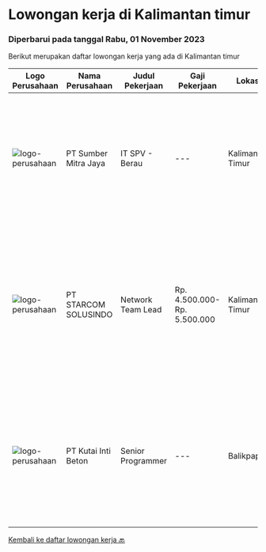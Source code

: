 
  # Lowongan kerja di Kalimantan timur

  ### Diperbarui pada tanggal Rabu, 01 November 2023

  Berikut merupakan daftar lowongan kerja yang ada di Kalimantan timur

  |Logo Perusahaan | Nama Perusahaan | Judul Pekerjaan | Gaji Pekerjaan | Lokasi | Deskripsi | Tanggal diunggah | Pranala |
  | -------------- | --------------- | --------------- | --------- | --------- | -------------- | ------- | ----------- |
  |![logo-perusahaan](https://image-service-cdn.seek.com.au/f0ba1595e90ec5243d43e958e1c29680e7a44894/ee4dce1061f3f616224767ad58cb2fc751b8d2dc)|PT Sumber Mitra Jaya|IT SPV - Berau|---|Kalimantan Timur|Requirement: Candidate must possess at least Diploma/ Bachelor’s degree in Information Technology/IT Engineering/ IT related field. Required...|Minggu, 22 Oktober 2023|https://www.jobstreet.co.id/id/job/it-spv-berau-4506034?token=0~b99f5a8c-25be-4287-aed3-a649369bc068&sectionRank=1&jobId=jobstreet-id-job-4506034|
|![logo-perusahaan](https://image-service-cdn.seek.com.au/761baf4bdf0721a0121a85d980566a284eba1101/ee4dce1061f3f616224767ad58cb2fc751b8d2dc)|PT STARCOM SOLUSINDO|Network Team Lead|Rp. 4.500.000-Rp. 5.500.000|Kalimantan Timur|Tanggung Jawab Utama: Pemimpinan dan Manajemen Tim: Mengelola dan memimpin tim teknisi jaringan. Menetapkan tujuan dan target tim, serta memastikan...|Kamis, 12 Oktober 2023|https://www.jobstreet.co.id/id/job/network-team-lead-4496909?token=0~b99f5a8c-25be-4287-aed3-a649369bc068&sectionRank=2&jobId=jobstreet-id-job-4496909|
|![logo-perusahaan](https://i.ibb.co/sqvTCh9/112815900-stock-vector-no-image-available-icon-flat-vector.webp)|PT Kutai Inti Beton|Senior Programmer|---|Balikpapan|Deskripsi: Memiliki Komunikasi yang baik Memiliki pengetahuan dibidang ASP.Net Webform, Sql Server dan full-stack developer Memiliki keterampilan...|Jumat, 13 Oktober 2023|https://www.jobstreet.co.id/id/job/senior-programmer-4498311?token=0~b99f5a8c-25be-4287-aed3-a649369bc068&sectionRank=3&jobId=jobstreet-id-job-4498311|


  [Kembali ke daftar lowongan kerja 🔙](../README.md#daftar-lowongan-kerja)
  
